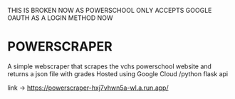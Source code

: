 THIS IS BROKEN NOW AS POWERSCHOOL ONLY ACCEPTS GOOGLE OAUTH AS A LOGIN METHOD NOW

# POWERSCRAPER


A simple webscraper that scrapes the vchs powerschool website and returns a json file with grades
Hosted using Google Cloud /python flask api

link -> https://powerscraper-hxj7vhwn5a-wl.a.run.app/ 
